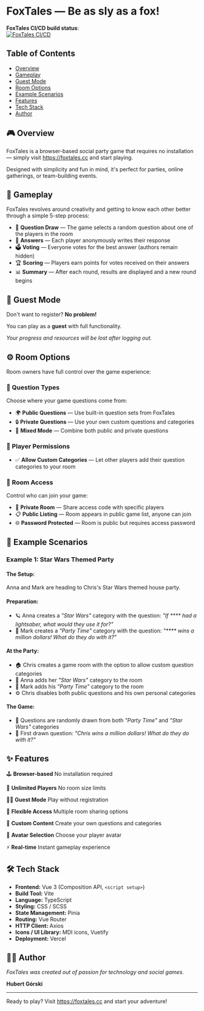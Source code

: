 # FoxTales — Be as sly as a fox!

**FoxTales CI/CD build status**:  
[![FoxTales CI/CD](https://github.com/HubertGorski/foxtales-client/actions/workflows/foxtales.yml/badge.svg)](https://github.com/HubertGorski/foxtales-client/actions/workflows/foxtales.yml)

## Table of Contents

- [Overview](#-overview)
- [Gameplay](#-gameplay)
- [Guest Mode](#-guest-mode)
- [Room Options](#%EF%B8%8F-room-options)
- [Example Scenarios](#-example-scenarios)
- [Features](#-features)
- [Tech Stack](#%EF%B8%8F-tech-stack)
- [Author](#%E2%80%8D-author)

## 🎮 Overview

FoxTales is a browser-based social party game that requires no installation — simply visit
https://foxtales.cc and start playing.

Designed with simplicity and fun in mind, it's perfect for parties, online gatherings, or
team-building events.

## 🎯 Gameplay

FoxTales revolves around creativity and getting to know each other better through a simple 5-step
process:

- 🎲 **Question Draw** — The game selects a random question about one of the players in the room
- 💭 **Answers** — Each player anonymously writes their response
- 🗳️ **Voting** — Everyone votes for the best answer (authors remain hidden)
- 🏆 **Scoring** — Players earn points for votes received on their answers
- 📊 **Summary** — After each round, results are displayed and a new round begins

## 👤 Guest Mode

Don't want to register? **No problem!**

You can play as a **guest** with full functionality.

_Your progress and resources will be lost after logging out._

## ⚙️ Room Options

Room owners have full control over the game experience:

### 🎯 Question Types

Choose where your game questions come from:

- 🌍 **Public Questions** — Use built-in question sets from FoxTales
- 🔒 **Private Questions** — Use your own custom questions and categories
- 🔄 **Mixed Mode** — Combine both public and private questions

### 👥 Player Permissions

- ✅ **Allow Custom Categories** — Let other players add their question categories to your room

### 🔗 Room Access

Control who can join your game:

- 🔐 **Private Room** — Share access code with specific players
- 📋 **Public Listing** — Room appears in public game list, anyone can join
- 🌐 **Password Protected** — Room is public but requires access password

## 📖 Example Scenarios

### Example 1: Star Wars Themed Party

#### The Setup:

Anna and Mark are heading to Chris's Star Wars themed house party.

#### Preparation:

- 🪐 Anna creates a _"Star Wars"_ category with the question: _"If \*\*\*\* had a lightsaber, what
  would they use it for?"_
- 🎉 Mark creates a _"Party Time"_ category with the question: _"\*\*\*\* wins a million dollars!
  What do they do with it?"_

#### At the Party:

- 🏠 Chris creates a game room with the option to allow custom question categories
- 👥 Anna adds her _"Star Wars"_ category to the room
- 👥 Mark adds his _"Party Time"_ category to the room
- ⚙️ Chris disables both public questions and his own personal categories

#### The Game:

- 🎲 Questions are randomly drawn from both _"Party Time"_ and _"Star Wars"_ categories
- 🎯 First drawn question: _"Chris wins a million dollars! What do they do with it?"_

## ✨ Features

🕹️ **Browser-based** No installation required

👥 **Unlimited Players** No room size limits

🧑‍🚀 **Guest Mode** Play without registration

🔐 **Flexible Access** Multiple room sharing options

💬 **Custom Content** Create your own questions and categories

🎨 **Avatar Selection** Choose your player avatar

⚡ **Real-time** Instant gameplay experience

## 🛠️ Tech Stack

- **Frontend:** Vue 3 (Composition API, `<script setup>`)
- **Build Tool:** Vite
- **Language:** TypeScript
- **Styling:** CSS / SCSS
- **State Management:** Pinia
- **Routing:** Vue Router
- **HTTP Client:** Axios
- **Icons / UI Library:** MDI icons, Vuetify
- **Deployment:** Vercel

## 👨‍💻 Author

_FoxTales was created out of passion for technology and social games._

**Hubert Górski**

---

Ready to play? Visit https://foxtales.cc and start your adventure!
